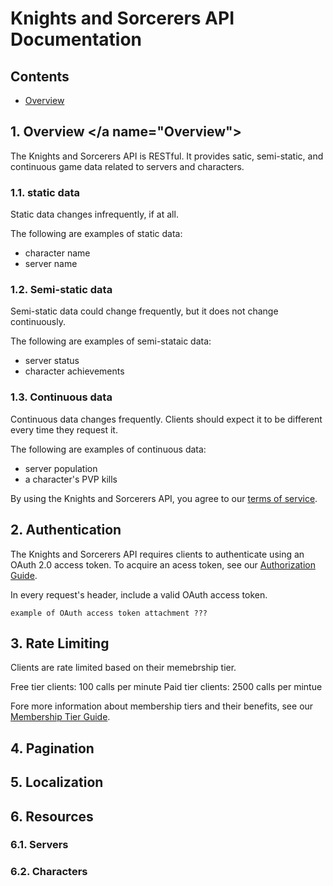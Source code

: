 # Knights and Sorcerers API Documentation

## Contents
- [Overview](Overview)

## 1. Overview </a name="Overview">
The Knights and Sorcerers API is RESTful. It provides satic, semi-static, and continuous game data related to servers and characters. 

### 1.1. static data
Static data changes infrequently, if at all.

The following are examples of static data:
- character name
- server name

### 1.2. Semi-static data
Semi-static data could change frequently, but it does not change continuously.

The following are examples of semi-stataic data:
- server status
- character achievements

### 1.3. Continuous data
Continuous data changes frequently. Clients should expect it to be different every time they request it.

The following are examples of continuous data:
- server population
- a character's PVP kills

By using the Knights and Sorcerers API, you agree to our [terms of service](https://github.com/brohlf/technical-writing-portfolio/blob/main/rest_api_docs/knights_and_sorcerers/api.md).

## 2. Authentication
The Knights and Sorcerers API requires clients to authenticate using an OAuth 2.0 access token. To acquire an acess token, see our [Authorization Guide](https://github.com/brohlf/technical-writing-portfolio/blob/main/rest_api_docs/knights_and_sorcerers/api.md).

In every request's header, include a valid OAuth access token. <!-- TODO: list 2.0? , cap "access token"? -->

```
example of OAuth access token attachment ???
```

## 3. Rate Limiting
Clients are rate limited based on their memebrship tier.

Free tier clients: 100 calls per minute
Paid tier clients: 2500 calls per mintue

Fore more information about membership tiers and their benefits, see our [Membership Tier Guide](https://github.com/brohlf/technical-writing-portfolio/blob/main/rest_api_docs/knights_and_sorcerers/api.md).

## 4. Pagination

## 5. Localization

## 6. Resources

### 6.1. Servers

### 6.2. Characters
